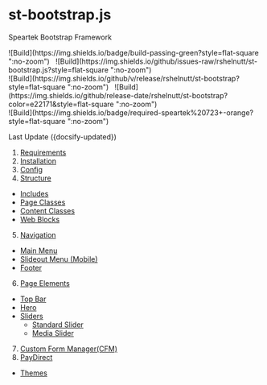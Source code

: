 # st-bootstrap.js
Speartek Bootstrap Framework

<div>
![Build](https://img.shields.io/badge/build-passing-green?style=flat-square ":no-zoom")
&nbsp;
![Build](https://img.shields.io/github/issues-raw/rshelnutt/st-bootstrap.js?style=flat-square ":no-zoom")
</div>

<div>
![Build](https://img.shields.io/github/v/release/rshelnutt/st-bootstrap?style=flat-square ":no-zoom")
&nbsp;
![Build](https://img.shields.io/github/release-date/rshelnutt/st-bootstrap?color=e22171&amp;style=flat-square ":no-zoom")
</div>

<div>
![Build](https://img.shields.io/badge/required-speartek%20723+-orange?style=flat-square ":no-zoom")
</div>

Last Update ({docsify-updated})

1. [Requirements](#requirements)
2. [Installation](#installation)
3. [Config](#config)
4. [Structure](#structure)
  - [Includes](#includes)
  - [Page Classes](#page-classes)
  - [Content Classes](#content-classes)
  - [Web Blocks](#web-blocks)
5. [Navigation](#navigation)
  - [Main Menu](#main-menu)
  - [Slideout Menu (Mobile)](#slideout-menu-mobile)
  - [Footer](#footer)
6. [Page Elements](#page-elements)
  - [Top Bar](#top-bar)
  - [Hero](#hero)
  - [Sliders](#sliders)
    - [Standard Slider](#standard-slider)
    - [Media Slider](#media-slider)
7. [Custom Form Manager(CFM)](#custom-form-manager-cfm)
8. [PayDirect](#paydirect)
  - [Themes](#themes)
